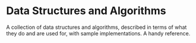 # Data Structures and Algorithms
A collection of data structures and algorithms, described in terms of what they do and are used for, with sample implementations. A handy reference.
